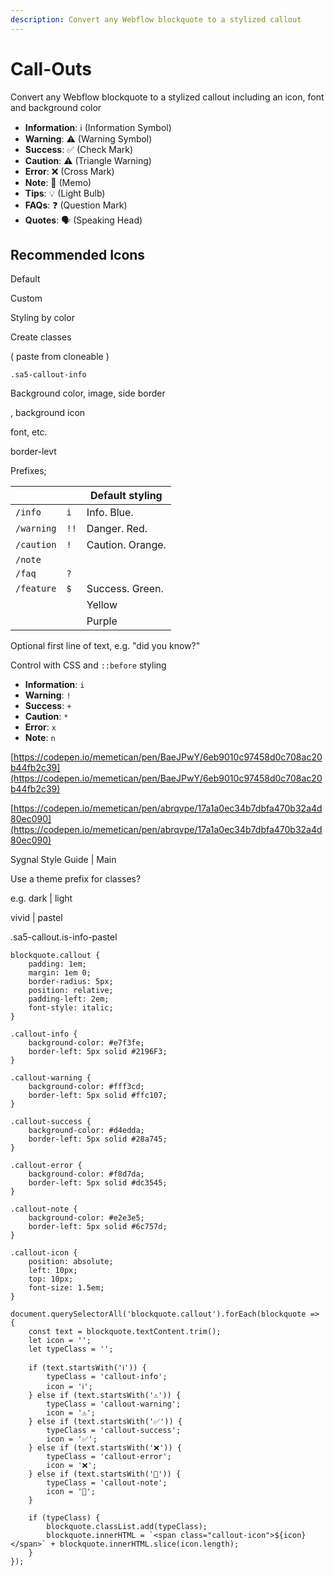 ```yaml
---
description: Convert any Webflow blockquote to a stylized callout
---
```


# Call-Outs

Convert any Webflow blockquote to a stylized callout including an icon, font and background color

* **Information**: ℹ️ (Information Symbol)
* **Warning**: ⚠️ (Warning Symbol)
* **Success**: ✅ (Check Mark)
* **Caution**: ⚠️ (Triangle Warning)
* **Error**: ❌ (Cross Mark)
* **Note**: 📝 (Memo)&#x20;
* **Tips**: 💡 (Light Bulb)
* **FAQs**: ❓ (Question Mark)
* **Quotes**: 🗣️ (Speaking Head)



## Recommended Icons

Default

Custom



Styling by color

Create classes

( paste from cloneable )&#x20;

`.sa5-callout-info`&#x20;

Background color, image, side border&#x20;

, background icon&#x20;

font, etc.&#x20;



border-levt



Prefixes;&#x20;



|            |      | Default styling  |
| ---------- | ---- | ---------------- |
| `/info`    | `i`  | Info. Blue.      |
| `/warning` | `!!` | Danger. Red.     |
| `/caution` | `!`  | Caution. Orange. |
| `/note`    |      |                  |
| `/faq`     | `?`  |                  |
| `/feature` | `$`  | Success. Green.  |
|            |      | Yellow           |
|            |      | Purple           |



Optional first line of text, e.g. "did you know?"&#x20;

Control with CSS and `::before` styling&#x20;



* **Information**: `i`
* **Warning**: `!`
* **Success**: `+`
* **Caution**: `*`
* **Error**: `x`
* **Note**: `n`



[https://codepen.io/memetican/pen/BaeJPwY/6eb9010c97458d0c708ac20b44fb2c39](https://codepen.io/memetican/pen/BaeJPwY/6eb9010c97458d0c708ac20b44fb2c39)

[https://codepen.io/memetican/pen/abrqvpe/17a1a0ec34b7dbfa470b32a4d80ec090](https://codepen.io/memetican/pen/abrqvpe/17a1a0ec34b7dbfa470b32a4d80ec090)





Sygnal Style Guide | Main&#x20;





Use a theme prefix for classes?&#x20;

e.g. dark | light&#x20;

vivid | pastel&#x20;



.sa5-callout.is-info-pastel







```
blockquote.callout {
    padding: 1em;
    margin: 1em 0;
    border-radius: 5px;
    position: relative;
    padding-left: 2em;
    font-style: italic;
}

.callout-info {
    background-color: #e7f3fe;
    border-left: 5px solid #2196F3;
}

.callout-warning {
    background-color: #fff3cd;
    border-left: 5px solid #ffc107;
}

.callout-success {
    background-color: #d4edda;
    border-left: 5px solid #28a745;
}

.callout-error {
    background-color: #f8d7da;
    border-left: 5px solid #dc3545;
}

.callout-note {
    background-color: #e2e3e5;
    border-left: 5px solid #6c757d;
}

.callout-icon {
    position: absolute;
    left: 10px;
    top: 10px;
    font-size: 1.5em;
}

```

```
document.querySelectorAll('blockquote.callout').forEach(blockquote => {
    const text = blockquote.textContent.trim();
    let icon = '';
    let typeClass = '';

    if (text.startsWith('ℹ️')) {
        typeClass = 'callout-info';
        icon = 'ℹ️';
    } else if (text.startsWith('⚠️')) {
        typeClass = 'callout-warning';
        icon = '⚠️';
    } else if (text.startsWith('✅')) {
        typeClass = 'callout-success';
        icon = '✅';
    } else if (text.startsWith('❌')) {
        typeClass = 'callout-error';
        icon = '❌';
    } else if (text.startsWith('📝')) {
        typeClass = 'callout-note';
        icon = '📝';
    }

    if (typeClass) {
        blockquote.classList.add(typeClass);
        blockquote.innerHTML = `<span class="callout-icon">${icon}</span>` + blockquote.innerHTML.slice(icon.length);
    }
});

```









